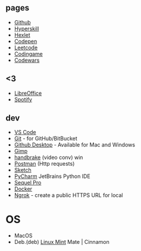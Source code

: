 ## pages

- [Github](https://github.com/dzhfrv)
- [Hyperskill](https://hyperskill.org/profile/2636916)
- [Hexlet](https://en.hexlet.io/u/dzhfrv)
- [Codepen](https://codepen.io/dzhfrv)
- [Leetcode](https://leetcode.com/dzhfrv/)
- [Codingame](https://www.codingame.com/profile/419ae2f5e93d915b84ba641d687471bc6159263)
- [Codewars](https://www.codewars.com/users/dzhfrv/badges/small)

## <3

- [LibreOffice](https://ru.libreoffice.org/)
- [Spotify](https://www.spotify.com)

## dev

- [VS Code](https://code.visualstudio.com/)
- [Git](https://git-scm.com/) - for GitHub/BitBucket
- [Github Desktop](https://desktop.github.com/) - Available for Mac and Windows
- [Gimp](https://www.gimp.org/)
- [handbrake](https://handbrake.fr/) (video conv) win
- [Postman](https://www.getpostman.com/) (Http requests)
- [Sketch](https://www.sketchapp.com/)
- [PyCharm](https://www.jetbrains.com/pycharm/) JetBrains Python IDE
- [Sequel Pro](https://www.sequelpro.com/)
- [Docker](https://www.docker.com/)
- [Ngrok](https://ngrok.com/) -  create a public HTTPS URL for local

# OS
- MacOS
- Deb.(deb) [Linux Mint](http://www.linuxmint.com/) Mate | Cinnamon
